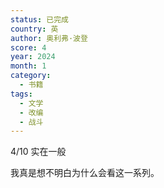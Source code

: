 ```yaml
---
status: 已完成
country: 英
author: 奥利弗·波登
score: 4
year: 2024
month: 1
category:
  - 书籍
tags:
  - 文学
  - 改编
  - 战斗
---
```

4/10 实在一般

我真是想不明白为什么会看这一系列。